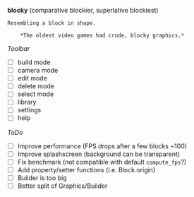 **blocky** (comparative blockier, superlative blockiest)

    Resembling a block in shape.

        *The oldest video games had crude, blocky graphics.*

*Toolbar*

- [ ] build mode
- [ ] camera mode
- [ ] edit mode
- [ ] delete mode
- [ ] select mode
- [ ] library
- [ ] settings
- [ ] help

*ToDo*

- [ ] Improve performance (FPS drops after a few blocks ~100)
- [ ] Improve splashscreen (background can be transparent)
- [ ] Fix benchmark (not compatible with default `compute_fps`?)
- [ ] Add property/setter functions (i.e. Block.origin)
- [ ] Builder is too big
- [ ] Better split of Graphics/Builder
